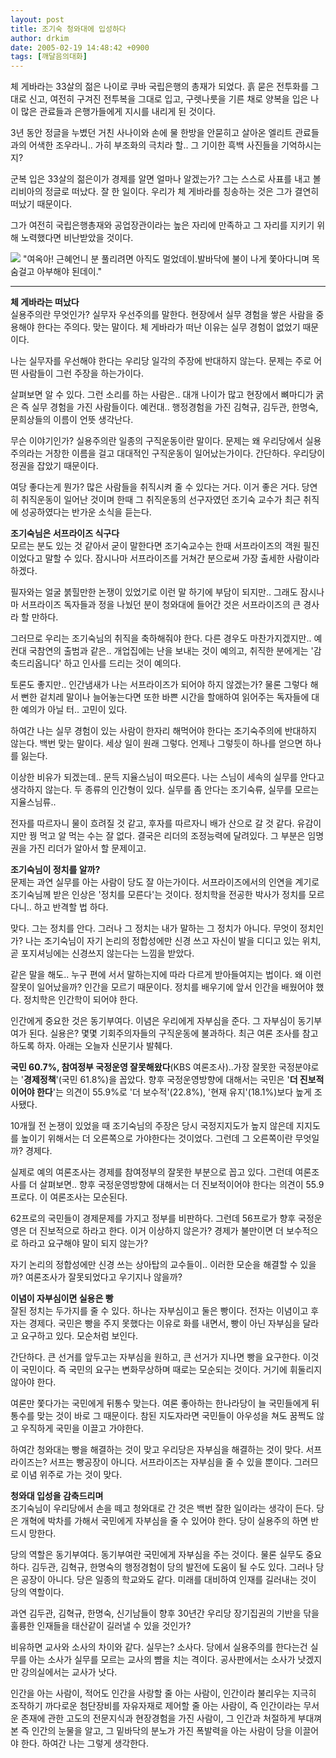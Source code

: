 ```yaml
---
layout: post
title: 조기숙 청와대에 입성하다
author: drkim
date: 2005-02-19 14:48:42 +0900
tags: [깨달음의대화]
---
```

체 게바라는 33살의 젊은 나이로 쿠바 국립은행의 총재가 되었다. 흙 묻은 전투화를 그대로 신고, 여전히 구겨진 전투복을 그대로 입고, 구렛나룻을 기른 채로 양복을 입은 나이 많은 관료들과 은행가들에게 지시를 내리게 된 것이다.    
  
3년 동안 정글을 누볐던 거친 사나이와 손에 물 한방을 안묻히고 살아온 엘리트 관료들과의 어색한 조우라니.. 가히 부조화의 극치라 할.. 그 기이한 흑백 사진들을 기억하시는지?    
  
군복 입은 33살의 젊은이가 경제를 알면 얼마나 알겠는가? 그는 스스로 사표를 내고 볼리비아의 정글로 떠났다. 잘 한 일이다. 우리가 체 게바라를 칭송하는 것은 그가 결연히 떠났기 때문이다.    
  
그가 여전히 국립은행총재와 공업장관이라는 높은 자리에 만족하고 그 자리를 지키기 위해 노력했다면 비난받았을 것이다.    



    

    
          
  
![](http://www1.seoprise.com/victory/osjoon/bbs/data/editor_01/1520050218_14093508.jpg) "여옥아! 근혜언니 분 풀리려면 아직도 멀었데이.발바닥에 불이 나게 쫓아다니며 목숨걸고 아부해야 된데이."   
****  
**체 게바라는 떠났다**  
실용주의란 무엇인가? 실무자 우선주의를 말한다. 현장에서 실무 경험을 쌓은 사람을 중용해야 한다는 주의다. 맞는 말이다. 체 게바라가 떠난 이유는 실무 경험이 없었기 때문이다.    
  
나는 실무자를 우선해야 한다는 우리당 일각의 주장에 반대하지 않는다. 문제는 주로 어떤 사람들이 그런 주장을 하는가이다.    
  
살펴보면 알 수 있다. 그런 소리를 하는 사람은.. 대개 나이가 많고 현장에서 뼈마디가 굵은 즉 실무 경험을 가진 사람들이다. 예컨대.. 행정경험을 가진 김혁규, 김두관, 한명숙, 문희상들의 이름이 언뜻 생각난다.    
  
무슨 이야기인가? 실용주의란 일종의 구직운동이란 말이다. 문제는 왜 우리당에서 실용주의라는 거창한 이름을 걸고 대대적인 구직운동이 일어났는가이다. 간단하다. 우리당이 정권을 잡았기 때문이다.    
  
여당 좋다는게 뭔가? 많은 사람들을 취직시켜 줄 수 있다는 거다. 이거 좋은 거다. 당연히 취직운동이 일어난 것이며 한때 그 취직운동의 선구자였던 조기숙 교수가 최근 취직에 성공하였다는 반가운 소식을 듣는다.    
  
**조기숙님은 서프라이즈 식구다**  
모르는 분도 있는 것 같아서 굳이 말한다면 조기숙교수는 한때 서프라이즈의 객원 필진이었다고 말할 수 있다. 잠시나마 서프라이즈를 거쳐간 분으로써 가장 출세한 사람이라 하겠다.    
  
필자와는 얼굴 붉힐만한 논쟁이 있었기로 이런 말 하기에 부담이 되지만.. 그래도 잠시나마 서프라이즈 독자들과 정을 나눴던 분이 청와대에 들어간 것은 서프라이즈의 큰 경사라 할 만하다.    
  
그러므로 우리는 조기숙님의 취직을 축하해줘야 한다. 다른 경우도 마찬가지겠지만.. 예컨대 국참연의 출범과 같은.. 개업집에는 난을 보내는 것이 예의고, 취직한 분에게는 '감축드리옵니다' 하고 인사를 드리는 것이 예의다.    
  
토론도 좋지만.. 인간냄새가 나는 서프라이즈가 되어야 하지 않겠는가? 물론 그렇다 해서 뻔한 겉치레 말이나 늘어놓는다면 또한 바쁜 시간을 할애하여 읽어주는 독자들에 대한 예의가 아닐 터.. 고민이 있다. 
  
  
하여간 나는 실무 경험이 있는 사람이 한자리 해먹어야 한다는 조기숙주의에 반대하지 않는다. 백번 맞는 말이다. 세상 일이 원래 그렇다. 언제나 그렇듯이 하나를 얻으면 하나를 잃는다.    
  
이상한 비유가 되겠는데.. 문득 지율스님이 떠오른다. 나는 스님이 세속의 실무를 안다고 생각하지 않는다. 두 종류의 인간형이 있다. 실무를 좀 안다는 조기숙류, 실무를 모르는 지율스님류.. 
  
  
전자를 따르자니 물이 흐려질 것 같고, 후자를 따르자니 배가 산으로 갈 것 같다. 유감이지만 꿩 먹고 알 먹는 수는 잘 없다. 결국은 리더의 조정능력에 달려있다. 그 부분은 임명권을 가진 리더가 알아서 할 문제이고.    
  
**조기숙님이 정치를 알까?**  
문제는 과연 실무를 아는 사람이 당도 잘 아는가이다. 서프라이즈에서의 인연을 계기로 조기숙님께 받은 인상은 '정치를 모른다'는 것이다. 정치학을 전공한 박사가 정치를 모르다니.. 하고 반격할 법 하다.    
  
맞다. 그는 정치를 안다. 그러나 그 정치는 내가 말하는 그 정치가 아니다. 무엇이 정치인가? 나는 조기숙님이 자기 논리의 정합성에만 신경 쓰고 자신이 발을 디디고 있는 위치, 곧 포지셔닝에는 신경쓰지 않는다는 느낌을 받았다.    
  
같은 말을 해도.. 누구 편에 서서 말하는지에 따라 다르게 받아들여지는 법이다. 왜 이런 잘못이 일어났을까? 인간을 모르기 때문이다. 정치를 배우기에 앞서 인간을 배웠어야 했다. 정치학은 인간학이 되어야 한다. 
  
  
인간에게 중요한 것은 동기부여다. 이념은 우리에게 자부심을 준다. 그 자부심이 동기부여가 된다. 실용은? 몇몇 기회주의자들의 구직운동에 불과하다. 최근 여론 조사를 참고하도록 하자. 아래는 오늘자 신문기사 발췌다.    
  
**국민 60.7%, 참여정부 국정운영 잘못해왔다**(KBS 여론조사)..가장 잘못한 국정분야로는 '**경제정책**'(국민 61.8%)을 꼽았다. 향후 국정운영방향에 대해서는 국민은 '**더 진보적이어야 한다**'는 의견이 55.9%로 '더 보수적'(22.8%), '현재 유지'(18.1%)보다 높게 조사됐다.    
  
10개월 전 논쟁이 있었을 때 조기숙님의 주장은 당시 국정지지도가 높지 않은데 지지도를 높이기 위해서는 더 오른쪽으로 가야한다는 것이었다. 그런데 그 오른쪽이란 무엇일까? 경제다.    
  
실제로 예의 여론조사는 경제를 참여정부의 잘못한 부분으로 꼽고 있다. 그런데 여론조사를 더 살펴보면.. 향후 국정운영방향에 대해서는 더 진보적이어야 한다는 의견이 55.9프로다. 이 여론조사는 모순된다. 
  
  
62프로의 국민들이 경제문제를 가지고 정부를 비판하다. 그런데 56프로가 향후 국정운영은 더 진보적으로 하라고 한다. 이거 이상하지 않은가? 경제가 불만이면 더 보수적으로 하라고 요구해야 말이 되지 않는가?    
  
자기 논리의 정합성에만 신경 쓰는 상아탑의 교수들이.. 이러한 모순을 해결할 수 있을까? 여론조사가 잘못되었다고 우기지나 않을까?    
  
**이념이 자부심이면 실용은 빵**  
잘된 정치는 두가지를 줄 수 있다. 하나는 자부심이고 둘은 빵이다. 전자는 이념이고 후자는 경제다. 국민은 빵을 주지 못했다는 이유로 화를 내면서, 빵이 아닌 자부심을 달라고 요구하고 있다. 모순처럼 보인다.    
  
간단하다. 큰 선거를 앞두고는 자부심을 원하고, 큰 선거가 지나면 빵을 요구한다. 이것이 국민이다. 즉 국민의 요구는 변화무상하며 때로는 모순되는 것이다. 거기에 휘둘리지 않아야 한다.    
  
여론만 쫓다가는 국민에게 뒤통수 맞는다. 여론 좋아하는 한나라당이 늘 국민들에게 뒤통수를 맞는 것이 바로 그 때문이다. 참된 지도자라면 국민들이 아우성을 쳐도 꿈쩍도 않고 우직하게 국민을 이끌고 가야한다.    
  
하여간 청와대는 빵을 해결하는 것이 맞고 우리당은 자부심을 해결하는 것이 맞다. 서프라이즈는? 서프는 빵공장이 아니다. 서프라이즈는 자부심을 줄 수 있을 뿐이다. 그러므로 이념 위주로 가는 것이 맞다. 
  
  
**청와대 입성을 감축드리며**  
조기숙님이 우리당에서 손을 떼고 청와대로 간 것은 백번 잘한 일이라는 생각이 든다. 당은 개혁에 박차를 가해서 국민에게 자부심을 줄 수 있어야 한다. 당이 실용주의 하면 반드시 망한다.    
  
당의 역할은 동기부여다. 동기부여란 국민에게 자부심을 주는 것이다. 물론 실무도 중요하다. 김두관, 김혁규, 한명숙의 행정경험이 당의 발전에 도움이 될 수도 있다. 그러나 당은 공장이 아니다. 당은 일종의 학교와도 같다. 미래를 대비하여 인재를 길러내는 것이 당의 역할이다.    
  
과연 김두관, 김혁규, 한명숙, 신기남들이 향후 30년간 우리당 장기집권의 기반을 닦을 훌륭한 인재들을 태산같이 길러낼 수 있을 것인가?    
  
비유하면 교사와 소사의 차이와 같다. 실무는? 소사다. 당에서 실용주의를 한다는건 실무를 아는 소사가 실무를 모르는 교사의 뺨을 치는 격이다. 공사판에서는 소사가 낫겠지만 강의실에서는 교사가 낫다.    
  
인간을 아는 사람이, 적어도 인간을 사랑할 줄 아는 사람이, 인간이라 불리우는 지극히 조작하기 까다로운 첨단장비를 자유자재로 제어할 줄 아는 사람이, 즉 인간이라는 무서운 존재에 관한 고도의 전문지식과 현장경험을 가진 사람이, 그 인간과 처절하게 부대껴 본 즉 인간의 눈물을 알고, 그 밑바닥의 분노가 가진 폭발력을 아는 사람이 당을 이끌어야 한다. 하여간 나는 그렇게 생각한다.